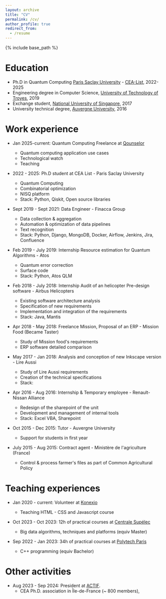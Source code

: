 ```yaml
---
layout: archive
title: "CV"
permalink: /cv/
author_profile: true
redirect_from:
  - /resume
---
```


{% include base_path %}

Education
======
* Ph.D in Quantum Computing <a href="https://www.universite-paris-saclay.fr/" target="_blank">Paris Saclay University</a> - <a href="https://list.cea.fr/fr/" target="_blank">CEA-List</a>, 2022-2025
* Engineering degree in Computer Science, <a href="https://www.utt.fr/" target="_blank">University of Technology of Troyes</a>, 2019 
* Exchange student, <a href="https://www.nus.edu.sg/" target="_blank">National University of Singapore</a>, 2017
* University technical degree, <a href="https://iut.uca.fr/" target="_blank">Auvergne University</a>, 2016

Work experience
======
* Jan 2025-current: Quantum Computing Freelance at <a href="https://www.qounselor.fr/" target="_blank">Qounselor</a>
  * Quantum computing application use cases
  * Technological watch
  * Teaching

* 2022 - 2025: Ph.D student at CEA List - Paris Saclay University
  * Quantum Computing 
  * Combinatorial optimization
  * NISQ platform
  * Stack: Python, Qiskit, Open source libraries

* Sept 2019 - Sept 2021: Data Engineer - Finacca Group
  * Data collection & aggregation
  * Automation & optimization of data pipelines
  * Text recognition
  * Stack: Python, Django, MongoDB, Docker, Airflow, Jenkins, Jira, Confluence

* Feb 2019 - July 2019: Internship Resource estimation for Quantum Algorithms - Atos
  * Quantum error correction
  * Surface code
  * Stack: Python, Atos QLM

* Feb 2018 - July 2018: Internship Audit of an helicopter Pre-design software - Airbus Helicopters
  * Existing software architecture analysis
  * Specification of new requirements
  * Implementation and integration of the requirements
  * Stack: Java, Mantis

* Apr 2018 - May 2018: Freelance Mission, Proposal of an ERP - Mission Food (Became Taster)
  * Study of Mission food's requirements
  * ERP software detailed comparison

* May 2017 - Jan 2018: Analysis and conception of new Inkscape version - Lire Aussi
  * Study of Lire Aussi requirements
  * Creation of the technical specifications
  * Stack: 

* Apr 2016 - Aug 2016: Internship & Temporary employee - Renault-Nissan Alliance
  * Redesign of the sharepoint of the unit
  * Development and management of internal tools
  * Stack: Excel VBA, Sharepoint

* Oct 2015 - Dec 2015: Tutor - Auvergne University
  * Support for students in first year

* July 2015 - Aug 2015: Contract agent - Ministère de l'agriculture (France)
  * Control & process farmer's files as part of Common Agricultural Policy

Teaching experiences
======

* Jan 2020 - current: Volunteer at <a href="https://www.konexio.eu/index.html" target="_blank">Konexio</a>
  * Teaching HTML - CSS and Javascript course 

* Oct 2023 - Oct 2023: 12h of practical courses at <a href="https://www.centralesupelec.fr/" target="_blank">Centrale Supélec</a>
  * Big data algorithms, techniques and platforms (equiv Master)

* Sep 2022 - Jan 2023: 34h of practical courses at <a href="https://www.polytech.universite-paris-saclay.fr/" target="_blank">Polytech Paris</a>
  * C++ programming (equiv Bachelor)

Other activities
======

* Aug 2023 - Sep 2024: President at <a href="https://actif-cea.github.io/" target="_blank">ACTIF</a>.
  * CEA Ph.D. association in Île-de-France (~ 800 members),  